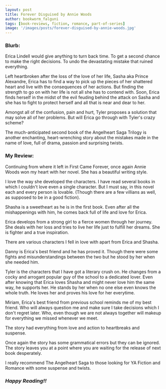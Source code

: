 ```yaml
---
layout: post
title: Forever Disguised by Annie Woods
author: bookworm_falguni
tags: [book-reviews, fiction, romance, part-of-series]
image: '/images/posts/forever-disguised-by-annie-woods.jpg'
---
```

### **Blurb:**

Erica Lindell would give anything to turn back time. To get a second chance to make the right decisions. To undo the devastating mistake that ruined everything.

Left heartbroken after the loss of the love of her life, Sasha aka Prince Alexandre, Erica has to find a way to pick up the pieces of her shattered heart and live with the consequences of her actions. But finding the strength to go on with her life is not all she has to contend with. Soon, Erica finds herself in the midst of the evil feuding behind the attack on Sasha and she has to fight to protect herself and all that is near and dear to her.

Amongst all of the confusion, pain and hurt, Tyler proposes a solution that may solve all of her problems. But will Erica go through with Tyler's crazy scheme?

The much-anticipated second book of the Angelheart Saga Trilogy is another enchanting, heart-wrenching story about the mistakes made in the name of love, full of drama, passion and surprising twists.

### **My Review:**

Continuing from where it left in First Came Forever, once again Annie Woods won my heart with her novel. She has a beautiful writing style. 

I love the way she developed the characters. I have read several books in which I couldn't love even a single character. But I must say, in this novel each and every person is lovable. (Though there are a few villians as well, as supposed to be in a good fiction).

Shasha is a sweetheart as he is in the first book. Even after all the mishappenings with him, he comes back full of life and love for Erica.

Erica develops from a strong girl to a fierce women through her journey. She deals with her loss and tries to live her life just to fulfill her dreams. She is fighter and a true inspiration.

There are various characters I fell  in love with apart from Erica and Shasha. 

Danny is Erica's best friend and he has proved it. Though there were some fights and misunderstandings between the two but he stood by her when she needed him.

Tyler is the characters that I have got a literary crush on. He changes from a cocky and arrogant popular guy of the school to a dedicated lover. Even after knowing that Erica loves Shasha and might never love him the same way, he supports her. He stands by her when no one else even knows the whole truth. He loves her and proves his love for her everytime. 

Miriam, Erica's best friend from previous school reminds me of my best friend. Who will always question me and make sure I take decisions which I don't regret later. Who, even though we are not always together will makeup for everything we missed whenever we meet.

The story had everything from love and action to heartbreaks and suspense.

Once again the story has some grammatical errors but they can be ignored. The story leaves you at a point where you are waiting for the release of next book desperately.

I really recommend The Angelheart Saga to those looking for YA Fiction and Romance with some suspense and twists.

### ***Happy Reading!!***
